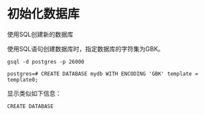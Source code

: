 # 初始化数据库<a name="ZH-CN_TOPIC_0270160634"></a>

使用SQL创建新的数据库

使用SQL语句创建数据库时，指定数据库的字符集为GBK。

```
gsql -d postgres -p 26000
```

```
postgres=# CREATE DATABASE mydb WITH ENCODING 'GBK' template = template0;
```

显示类似如下信息：

```
CREATE DATABASE
```

